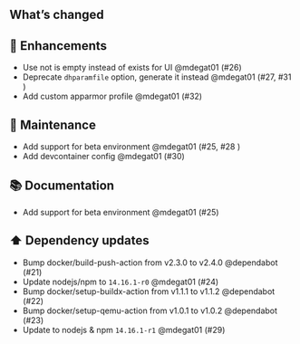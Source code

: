 ## What’s changed
## 🚀 Enhancements

- Use not is empty instead of exists for UI @mdegat01 (#26)
- Deprecate `dhparamfile` option, generate it instead @mdegat01 (#27, #31 )
- Add custom apparmor profile @mdegat01 (#32)

## 🧰 Maintenance

- Add support for beta environment @mdegat01 (#25, #28 )
- Add devcontainer config @mdegat01 (#30)

## 📚 Documentation

- Add support for beta environment @mdegat01 (#25)

## ⬆️ Dependency updates

- Bump docker/build-push-action from v2.3.0 to v2.4.0 @dependabot (#21)
- Update nodejs/npm to `14.16.1-r0` @mdegat01 (#24)
- Bump docker/setup-buildx-action from v1.1.1 to v1.1.2 @dependabot (#22)
- Bump docker/setup-qemu-action from v1.0.1 to v1.0.2 @dependabot (#23)
- Update to nodejs & npm `14.16.1-r1` @mdegat01 (#29)
